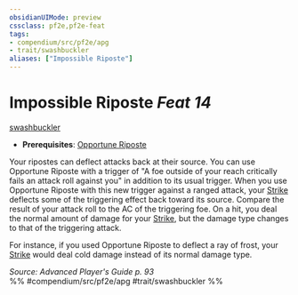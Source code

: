 ```yaml
---
obsidianUIMode: preview
cssclass: pf2e,pf2e-feat
tags:
- compendium/src/pf2e/apg
- trait/swashbuckler
aliases: ["Impossible Riposte"]
---
```

# Impossible Riposte  *Feat 14*  
[swashbuckler](rules/traits/swashbuckler-apg.md "Swashbuckler Class Trait")  

- **Prerequisites**: [Opportune Riposte](rules/actions/opportune-riposte-apg.md)

Your ripostes can deflect attacks back at their source. You can use Opportune Riposte with a trigger of "A foe outside of your reach critically fails an attack roll against you" in addition to its usual trigger. When you use Opportune Riposte with this new trigger against a ranged attack, your [Strike](rules/actions/strike.md) deflects some of the triggering effect back toward its source. Compare the result of your attack roll to the AC of the triggering foe. On a hit, you deal the normal amount of damage for your [Strike](rules/actions/strike.md), but the damage type changes to that of the triggering attack.

For instance, if you used Opportune Riposte to deflect a ray of frost, your [Strike](rules/actions/strike.md) would deal cold damage instead of its normal damage type.

*Source: Advanced Player's Guide p. 93*  
%% #compendium/src/pf2e/apg #trait/swashbuckler %%